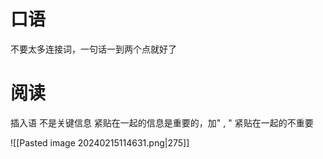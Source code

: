 # 口语
不要太多连接词，一句话一到两个点就好了

# 阅读
插入语 不是关键信息
紧贴在一起的信息是重要的，加" , " 紧贴在一起的不重要

![[Pasted image 20240215114631.png|275]]
